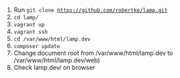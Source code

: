 
1. Run <code>git clone https://github.com/robertke/lamp.git</code>
2. <code>cd lamp/</code>
3. <code>vagrant up</code>
4. <code>vagrant ssh</code>
5. <code>cd /var/www/html/lamp.dev</code>
6. <code>composer update</code>
7. Change document root from /var/www/html/lamp.dev to /var/www/html/lamp.dev/web)
8. Check lamp.dev/ on browser
